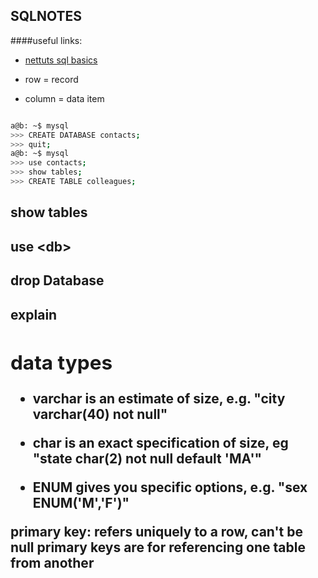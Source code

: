 ## SQLNOTES

####useful links:
+ [nettuts sql basics](http://code.tutsplus.com/tutorials/sql-for-beginners--net-8200)

+ row = record
+ column = data item


````bash

a@b: ~$ mysql 
>>> CREATE DATABASE contacts;
>>> quit;
a@b: ~$ mysql 
>>> use contacts;
>>> show tables;
>>> CREATE TABLE colleagues;

````

## show tables
## use \<db\>
## drop Database
## explain <table>

## data types

+ varchar is an estimate of size, e.g. "city varchar(40) not null"

+ char is an exact specification of size, eg "state char(2) not null default 'MA'"

+ ENUM gives you specific options, e.g. "sex ENUM('M','F')"

primary key: refers uniquely to a row, can't be null
primary keys are for referencing one table from another
